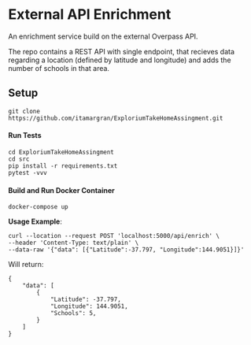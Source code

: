 # External API Enrichment

An enrichment service build on the external Overpass API.

The repo contains a REST API with single endpoint, that recieves data regarding a location (defined by latitude and longitude) and adds the number of schools in that area.

## Setup
 ```
 git clone https://github.com/itamargran/ExploriumTakeHomeAssingment.git
 ```
 #### Run Tests
 ```
 cd ExploriumTakeHomeAssingment
 cd src
 pip install -r requirements.txt
 pytest -vvv
 ```
 #### Build and Run Docker Container
 ```
 docker-compose up
 ```
 
 

**Usage Example**:

```
curl --location --request POST 'localhost:5000/api/enrich' \
--header 'Content-Type: text/plain' \
--data-raw '{"data": [{"Latitude":-37.797, "Longitude":144.9051}]}'
```

 Will return:
```
{
    "data": [
        {
            "Latitude": -37.797,
            "Longitude": 144.9051,
            "Schools": 5,
        }
    ]
}
``` 
 
